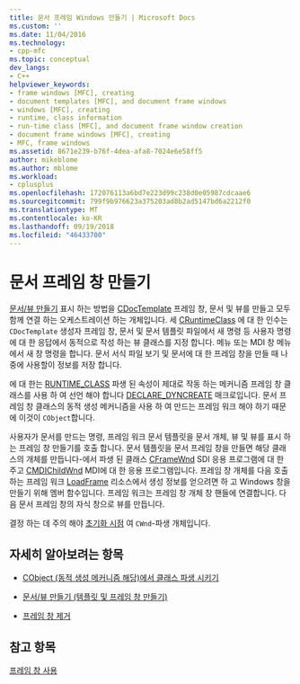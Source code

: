 ```yaml
---
title: 문서 프레임 Windows 만들기 | Microsoft Docs
ms.custom: ''
ms.date: 11/04/2016
ms.technology:
- cpp-mfc
ms.topic: conceptual
dev_langs:
- C++
helpviewer_keywords:
- frame windows [MFC], creating
- document templates [MFC], and document frame windows
- windows [MFC], creating
- runtime, class information
- run-time class [MFC], and document frame window creation
- document frame windows [MFC], creating
- MFC, frame windows
ms.assetid: 8671e239-b76f-4dea-afa8-7024e6e58ff5
author: mikeblome
ms.author: mblome
ms.workload:
- cplusplus
ms.openlocfilehash: 172076113a6bd7e223d99c238d0e05987cdcaae6
ms.sourcegitcommit: 799f9b976623a375203ad8b2ad5147bd6a2212f0
ms.translationtype: MT
ms.contentlocale: ko-KR
ms.lasthandoff: 09/19/2018
ms.locfileid: "46433700"
---
```

# <a name="creating-document-frame-windows"></a>문서 프레임 창 만들기

[문서/뷰 만들기](../mfc/document-view-creation.md) 표시 하는 방법을 [CDocTemplate](../mfc/reference/cdoctemplate-class.md) 프레임 창, 문서 및 뷰를 만들고 모두 함께 연결 하는 오케스트레이션 하는 개체입니다. 세 [CRuntimeClass](../mfc/reference/cruntimeclass-structure.md) 에 대 한 인수는 `CDocTemplate` 생성자 프레임 창, 문서 및 문서 템플릿 파일에서 새 명령 등 사용자 명령에 대 한 응답에서 동적으로 작성 하는 뷰 클래스를 지정 합니다. 메뉴 또는 MDI 창 메뉴에서 새 창 명령을 합니다. 문서 서식 파일 보기 및 문서에 대 한 프레임 창을 만들 때 나중에 사용할이 정보를 저장 합니다.

에 대 한는 [RUNTIME_CLASS](../mfc/reference/run-time-object-model-services.md#runtime_class) 파생 된 속성이 제대로 작동 하는 메커니즘 프레임 창 클래스를 사용 하 여 선언 해야 합니다 [DECLARE_DYNCREATE](../mfc/reference/run-time-object-model-services.md#declare_dyncreate) 매크로입니다. 문서 프레임 창 클래스의 동적 생성 메커니즘을 사용 하 여 만드는 프레임 워크 해야 하기 때문에 이것이 `CObject`합니다.

사용자가 문서를 만드는 명령, 프레임 워크 문서 템플릿을 문서 개체, 뷰 및 뷰를 표시 하는 프레임 창 만들기를 호출 합니다. 문서 템플릿을 문서 프레임 창을 만들면 해당 클래스의 개체를 만듭니다-에서 파생 된 클래스 [CFrameWnd](../mfc/reference/cframewnd-class.md) SDI 응용 프로그램에 대 한 주고 [CMDIChildWnd](../mfc/reference/cmdichildwnd-class.md) MDI에 대 한 응용 프로그램입니다. 프레임 창 개체를 다음 호출 하는 프레임 워크 [LoadFrame](../mfc/reference/cframewnd-class.md#loadframe) 리소스에서 생성 정보를 얻으려면 하 고 Windows 창을 만들기 위해 멤버 함수입니다. 프레임 워크는 프레임 창 개체 창 핸들에 연결합니다. 다음 문서 프레임 창의 자식 창으로 뷰를 만듭니다.

결정 하는 데 주의 해야 [초기화 시점](../mfc/when-to-initialize-cwnd-objects.md) 여 `CWnd`-파생 개체입니다.

## <a name="what-do-you-want-to-know-more-about"></a>자세히 알아보려는 항목

- [CObject (동적 생성 메커니즘 해당)에서 클래스 파생 시키기](../mfc/deriving-a-class-from-cobject.md)

- [문서/뷰 만들기 (템플릿 및 프레임 창 만들기)](../mfc/document-view-creation.md)

- [프레임 창 제거](../mfc/destroying-frame-windows.md)

## <a name="see-also"></a>참고 항목

[프레임 창 사용](../mfc/using-frame-windows.md)

